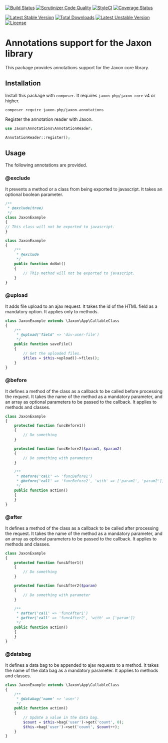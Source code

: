 [![Build Status](https://api.travis-ci.com/jaxon-php/jaxon-annotations.svg?branch=main)](https://app.travis-ci.com/github/jaxon-php/jaxon-annotations)
[![Scrutinizer Code Quality](https://scrutinizer-ci.com/g/jaxon-php/jaxon-annotations/badges/quality-score.png?b=main)](https://scrutinizer-ci.com/g/jaxon-php/jaxon-annotations/?branch=main)
[![StyleCI](https://styleci.io/repos/481695775/shield?branch=main)](https://styleci.io/repos/481695775)
[![Coverage Status](https://coveralls.io/repos/github/jaxon-php/jaxon-annotations/badge.svg?branch=main)](https://coveralls.io/github/jaxon-php/jaxon-annotations?branch=main)

[![Latest Stable Version](https://poser.pugx.org/jaxon-php/jaxon-annotations/v/stable)](https://packagist.org/packages/jaxon-php/jaxon-annotations)
[![Total Downloads](https://poser.pugx.org/jaxon-php/jaxon-annotations/downloads)](https://packagist.org/packages/jaxon-php/jaxon-annotations)
[![Latest Unstable Version](https://poser.pugx.org/jaxon-php/jaxon-annotations/v/unstable)](https://packagist.org/packages/jaxon-php/jaxon-annotations)
[![License](https://poser.pugx.org/jaxon-php/jaxon-annotations/license)](https://packagist.org/packages/jaxon-php/jaxon-annotations)

Annotations support for the Jaxon library
=========================================

This package provides annotations support for the Jaxon core library.

Installation
------------

Install this package with `composer`.
It requires `jaxon-php/jaxon-core` v4 or higher.

```shell
composer require jaxon-php/jaxon-annotations
```

Register the annotation reader with Jaxon.

```php
use Jaxon\Annotations\AnnotationReader;

AnnotationReader::register();
```

Usage
-----

The following annotations are provided.

### @exclude

It prevents a method or a class from being exported to javascript.
It takes an optional boolean parameter.

```php
/**
 * @exclude(true)
 */
class JaxonExample
{
// This class will not be exported to javascript.
}
```

```php
class JaxonExample
{
    /**
     * @exclude
     */
    public function doNot()
    {
        // This method will not be exported to javascript.
    }
}
```

### @upload

It adds file upload to an ajax request.
It takes the id of the HTML field as a mandatory option.
It applies only to methods.

```php
class JaxonExample extends \Jaxon\App\CallableClass
{
    /**
     * @upload('field' => 'div-user-file')
     */
    public function saveFile()
    {
        // Get the uploaded files.
        $files = $this->upload()->files();
    }
}
```

### @before

It defines a method of the class as a callback to be called before processing the request.
It takes the name of the method as a mandatory parameter, and an array as optional parameters to be passed to the callback.
It applies to methods and classes.

```php
class JaxonExample
{
    protected function funcBefore1()
    {
        // Do something
    }

    protected function funcBefore2($param1, $param2)
    {
        // Do something with parameters
    }

    /**
     * @before('call' => 'funcBefore1')
     * @before('call' => 'funcBefore2', 'with' => ['param1', 'param2'])
     */
    public function action()
    {
    }
}
```

### @after

It defines a method of the class as a callback to be called after processing the request.
It takes the name of the method as a mandatory parameter, and an array as optional parameters to be passed to the callback.
It applies to methods and classes.

```php
class JaxonExample
{
    protected function funcAfter1()
    {
        // Do something
    }

    protected function funcAfter2($param)
    {
        // Do something with parameter
    }

    /**
     * @after('call' => 'funcAfter1')
     * @after('call' => 'funcAfter2', 'with' => ['param'])
     */
    public function action()
    {
    }
}
```

### @databag

It defines a data bag to be appended to ajax requests to a method.
It takes the name of the data bag as a mandatory parameter.
It applies to methods and classes.

```php
class JaxonExample extends \Jaxon\App\CallableClass
{
    /**
     * @databag('name' => 'user')
     */
    public function action()
    {
        // Update a value in the data bag.
        $count = $this->bag('user')->get('count', 0);
        $this->bag('user')->set('count', $count++);
    }
}
```
